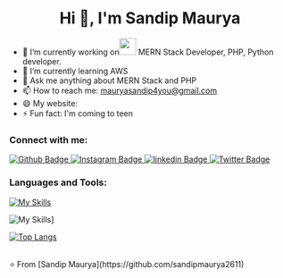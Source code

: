  <h1 align="center">Hi 👋, I'm Sandip Maurya</h1>

- 🔭 I’m currently working on<img src="https://media.giphy.com/media/WUlplcMpOCEmTGBtBW/giphy.gif" width="30"> MERN Stack Developer, PHP, Python developer.
- 🌱 I’m currently learning AWS
- 💬 Ask me anything about MERN Stack and PHP 
- 📫 How to reach me: mauryasandip4you@gmail.com
- 😄 My website: 
- ⚡ Fun fact: I'm coming to teen


  
### Connect with me:
<div id="badges">
  <a href="https://github.com/sandipmaurya2611">
    <img src="https://img.shields.io/badge/Github-white?style=for-the-badge&logo=Github&logoColor=black" alt="Github Badge"/>
  </a>
   <a href="https://www.instagram.com/sandeep_maurya261/">
    <img src="https://img.shields.io/badge/Instagram-purple?style=for-the-badge&logo=instagram&logoColor=white" alt="Instagram Badge"/>
  </a>
 <a href="https://www.linkedin.com/in/sandip-maurya-061723212/">
    <img src="https://img.shields.io/badge/linkedin-purple?style=for-the-badge&logo=linkedin&logoColor=white" alt="linkedin Badge"/>
  </a>
  
   <a href="https://twitter.com/sandipmaurya_20">
    <img src="https://img.shields.io/badge/Twitter-blue?style=for-the-badge&logo=twitter&logoColor=white" alt="Twitter Badge"/>
  </a>
</div>

### Languages and Tools:

[![My Skills](https://skillicons.dev/icons?i=js,html,css,python,mongodb,nodejs,php,react,git,github)](https://skillicons.dev)

![My Skills](https://github-readme-streak-stats.herokuapp.com/?user=sandipmaurya2611)]


[![Top Langs](https://github-readme-stats.vercel.app/api/top-langs/?username=sandipmaurya2611&layout=compact&theme=vision-friendly-dark)](https://github.com/anuraghazra/github-readme-stats)



<br>
⭐️ From [Sandip Maurya](https://github.com/sandipmaurya2611)
